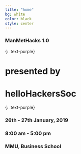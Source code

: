 ```yaml
---
title: "home"
bg: white
color: black
style: center
---
```


### ManMetHacks 1.0
{: .text-purple}

<span class="fa-stack subtlecircle" style="font-size:100px; background:rgba(255,166,0,0.1)">
  <i class="fa fa-circle fa-stack-2x text-white"></i>
  <i class="fa fa-bicycle fa-stack-1x text-orange"></i>
</span>


# presented by 
# helloHackersSoc

{: .text-purple}


### 26th - 27th January, 2019
### 8:00 am - 5:00 pm
### MMU, Business School


